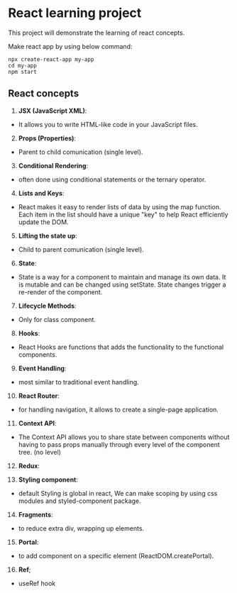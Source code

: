# React learning project

This project will demonstrate the learning of react concepts.

Make react app by using below command:
```
npx create-react-app my-app
cd my-app
npm start
```
## React concepts

1. **JSX (JavaScript XML)**: 
* It allows you to write HTML-like code in your JavaScript files.

2. **Props (Properties)**:
* Parent to child comunication (single level).

3. **Conditional Rendering**:
* often done using conditional statements or the ternary operator.

4. **Lists and Keys**:
* React makes it easy to render lists of data by using the map function. Each item in the list should have a unique "key" to help React efficiently update the DOM.

5. **Lifting the state up**: 
* Child to parent comunication (single level).

6. **State**:
* State is a way for a component to maintain and manage its own data. It is mutable and can be changed using setState. State changes trigger a re-render of the component.

7. **Lifecycle Methods**:
* Only for class component.

8. **Hooks**:
* React Hooks are functions that adds the functionality to the functional components.

9. **Event Handling**:
* most similar to traditional event handling.

10. **React Router**:
* for handling navigation, it allows to create a single-page application.

11. **Context API**:
* The Context API allows you to share state between components without having to pass props manually through every level of the component tree. (no level)

12. **Redux**:

13. **Styling component**:
* default Styling is global in react, We can make scoping by using css modules and styled-component package.

14. **Fragments**:
* to reduce extra div, wrapping up elements.

15. **Portal**:
* to add component on a specific element (ReactDOM.createPortal).

16. **Ref**;
* useRef hook